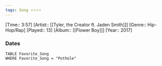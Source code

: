 ```yaml
---
tags: Song ⭐⭐⭐⭐ 
---
```

[Time:: 3:57]
[Artist:: [[Tyler, the Creator ft. Jaden Smith]]]
[Genre:: Hip-Hop/Rap]
[Played:: 13]
[Album:: [[Flower Boy]]]
[Year:: 2017]
### Dates
````dataview
TABLE Favorite_Song
WHERE Favorite_Song = "Pothole"
````